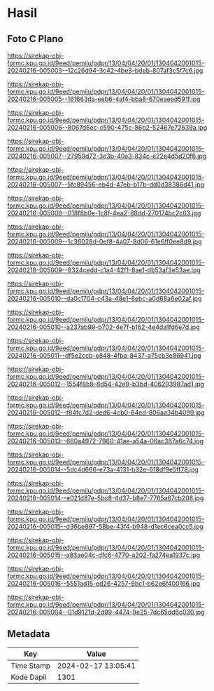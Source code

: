 # Hasil

## Foto C Plano

https://sirekap-obj-formc.kpu.go.id/9eed/pemilu/pdpr/13/04/04/20/01/1304042001015-20240216-005003--12c26d94-3c42-4be3-bdeb-807af3c5f7c6.jpg

https://sirekap-obj-formc.kpu.go.id/9eed/pemilu/pdpr/13/04/04/20/01/1304042001015-20240216-005005--161663da-eeb6-4af4-bba8-670eaeed591f.jpg

https://sirekap-obj-formc.kpu.go.id/9eed/pemilu/pdpr/13/04/04/20/01/1304042001015-20240216-005006--8067d6ec-c590-475c-86b2-52467e72639a.jpg

https://sirekap-obj-formc.kpu.go.id/9eed/pemilu/pdpr/13/04/04/20/01/1304042001015-20240216-005007--27959d72-3e3b-40a3-834c-e22e4d5d20f6.jpg

https://sirekap-obj-formc.kpu.go.id/9eed/pemilu/pdpr/13/04/04/20/01/1304042001015-20240216-005007--5fc89456-eb4d-47eb-b17b-dd0d38386d41.jpg

https://sirekap-obj-formc.kpu.go.id/9eed/pemilu/pdpr/13/04/04/20/01/1304042001015-20240216-005008--018f8b0e-1c8f-4ea2-88dd-270174bc2c63.jpg

https://sirekap-obj-formc.kpu.go.id/9eed/pemilu/pdpr/13/04/04/20/01/1304042001015-20240216-005009--1c36028d-0ef8-4a07-8d06-61e6ff0ee8d9.jpg

https://sirekap-obj-formc.kpu.go.id/9eed/pemilu/pdpr/13/04/04/20/01/1304042001015-20240216-005009--8324cedd-c1a4-42f1-8ae1-db53af3e53ae.jpg

https://sirekap-obj-formc.kpu.go.id/9eed/pemilu/pdpr/13/04/04/20/01/1304042001015-20240216-005010--da0c1704-c43a-48e1-8ebc-a0d68a6e02af.jpg

https://sirekap-obj-formc.kpu.go.id/9eed/pemilu/pdpr/13/04/04/20/01/1304042001015-20240216-005010--a237ab99-b702-4e7f-b162-4e4da1fd6e7d.jpg

https://sirekap-obj-formc.kpu.go.id/9eed/pemilu/pdpr/13/04/04/20/01/1304042001015-20240216-005011--df5e2ccb-e848-4fba-8437-a75cb3e86941.jpg

https://sirekap-obj-formc.kpu.go.id/9eed/pemilu/pdpr/13/04/04/20/01/1304042001015-20240216-005012--1554f8b9-8d54-42e9-b3bd-406293987ad1.jpg

https://sirekap-obj-formc.kpu.go.id/9eed/pemilu/pdpr/13/04/04/20/01/1304042001015-20240216-005012--f84fc7d2-ded6-4cb0-84ed-806aa34b4099.jpg

https://sirekap-obj-formc.kpu.go.id/9eed/pemilu/pdpr/13/04/04/20/01/1304042001015-20240216-005013--660a4972-7960-41ae-a54a-06ac387a6c74.jpg

https://sirekap-obj-formc.kpu.go.id/9eed/pemilu/pdpr/13/04/04/20/01/1304042001015-20240216-005014--5dc4d666-e73a-4131-b32e-618df9e5ff78.jpg

https://sirekap-obj-formc.kpu.go.id/9eed/pemilu/pdpr/13/04/04/20/01/1304042001015-20240216-005014--e021d87e-5bc8-4d37-b8e7-7765a67cb208.jpg

https://sirekap-obj-formc.kpu.go.id/9eed/pemilu/pdpr/13/04/04/20/01/1304042001015-20240216-005015--d36be897-58be-43f4-b948-d1ec6cea0cc5.jpg

https://sirekap-obj-formc.kpu.go.id/9eed/pemilu/pdpr/13/04/04/20/01/1304042001015-20240216-005015--a83ae04c-dfc6-4770-a202-fa274ea1937c.jpg

https://sirekap-obj-formc.kpu.go.id/9eed/pemilu/pdpr/13/04/04/20/01/1304042001015-20240216-005016--5551ad15-ed26-4257-9bc1-b62e6f400166.jpg

https://sirekap-obj-formc.kpu.go.id/9eed/pemilu/pdpr/13/04/04/20/01/1304042001015-20240216-005004--01d9121d-2d99-4474-9e25-7dc65dd6c030.jpg


## Metadata

| Key        | Value               |
| ---------- | ------------------- |
| Time Stamp | 2024-02-17 13:05:41 |
| Kode Dapil | 1301                |



